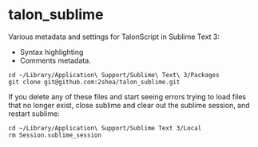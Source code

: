 # talon_sublime
Various metadata and settings for TalonScript in Sublime Text 3:
- Syntax highlighting
- Comments metadata.

```
cd ~/Library/Application\ Support/Sublime\ Text\ 3/Packages
git clone git@github.com:2shea/talon_sublime.git
```

If you delete any of these files and start seeing errors trying to load files that no longer exist, close sublime and clear out the sublime session, and restart sublime:

```
cd ~/Library/Application\ Support/Sublime Text 3/Local
rm Session.sublime_session
```
